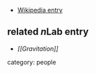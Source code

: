 

* [Wikipedia entry](http://en.wikipedia.org/wiki/Kip_Thorne)

## related $n$Lab entry

* _[[Gravitation]]_

category: people